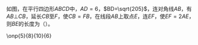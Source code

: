 如图，在平行四边形$ABCD$中，$AD=6$，$BD=\sqrt{205}$，连对角线$AB$，有$AB \bot CB$，延长$CB$至$F$，使$CB=FB$，在线段$AB$上取点$E$，连$EF$，使$EF=2AE$，则$BE$的长度为（）。

\onp{$5$}{$8$}{$10$}{$6$}